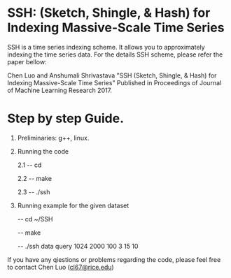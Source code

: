 SSH: (Sketch, Shingle, & Hash) for Indexing Massive-Scale Time Series
============

SSH is a time series indexing scheme. It allows you to approximately indexing the time series data. For the details SSH scheme, please refer the paper bellow:

Chen Luo and Anshumali Shrivastava "SSH (Sketch, Shingle, & Hash) for Indexing Massive-Scale Time Series" 
Published in Proceedings of Journal of Machine Learning Research 2017. 

Step by step Guide.
============
1. Preliminaries: g++, linux.

2. Running the code

	2.1 -- cd <the path of the code file>

	2.2 -- make

	2.3 -- ./ssh <data set file> <query time series file> <time series length> <number of time series> <filter length> <shift size> <shingle length> <local constraint of dtw>

3. Running example for the given dataset

	-- cd ~/SSH

	-- make

	-- ./ssh data query 1024 2000 100 3 15 10

If you have any qiestions or problems regarding the code, please feel free to contact Chen Luo (cl67@rice.edu)
